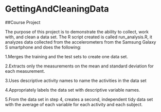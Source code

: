 # GettingAndCleaningData

##Course Project

The purpose of this project is to demonstrate the ability to collect, work with, and clean a data set.
The R script created is called run_analysis.R, it analyzes data collected from the accelerometers from the Samsung Galaxy S smartphone and does the following:

1.Merges the training and the test sets to create one data set.   

2.Extracts only the measurements on the mean and standard deviation for each measurement.   

3.Uses descriptive activity names to name the activities in the data set   

4.Appropriately labels the data set with descriptive variable names.   

5.From the data set in step 4, creates a second, independent tidy data set with the average of each variable for each activity and each subject.
